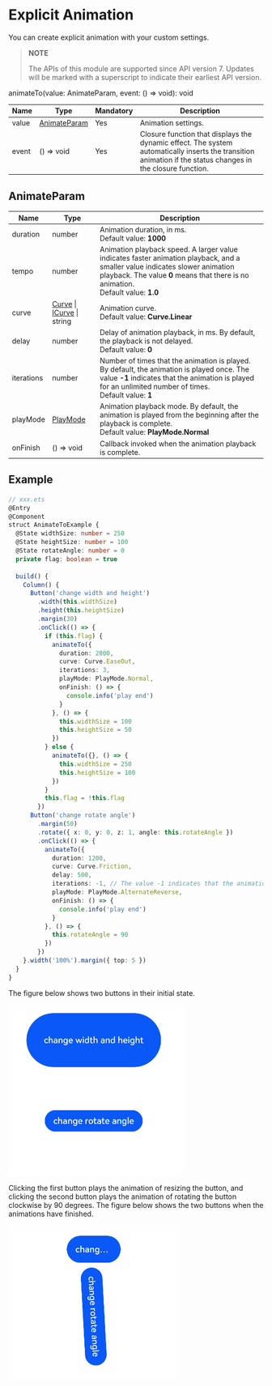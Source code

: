 # Explicit Animation

You can create explicit animation with your custom settings.

>  **NOTE**
>
>  The APIs of this module are supported since API version 7. Updates will be marked with a superscript to indicate their earliest API version.


animateTo(value: AnimateParam, event: () => void): void

| Name            | Type       |       Mandatory    |        Description       |
| ---------------- | ------------ | -------------------- | -------------------- |
| value | [AnimateParam](#animateparam)| Yes| Animation settings.|
| event | () => void | Yes| Closure function that displays the dynamic effect. The system automatically inserts the transition animation if the status changes in the closure function.|

## AnimateParam

| Name| Type| Description|
| -------- | -------- | -------- |
| duration | number | Animation duration, in ms.<br>Default value: **1000**|
| tempo | number | Animation playback speed. A larger value indicates faster animation playback, and a smaller value indicates slower animation playback. The value **0** means that there is no animation.<br>Default value: **1.0**|
| curve | [Curve](ts-appendix-enums.md#curve) \| [ICurve](../apis/js-apis-curve.md#icurve) \| string | Animation curve.<br>Default value: **Curve.Linear**|
| delay | number | Delay of animation playback, in ms. By default, the playback is not delayed.<br>Default value: **0**|
| iterations | number | Number of times that the animation is played. By default, the animation is played once. The value **-1** indicates that the animation is played for an unlimited number of times.<br>Default value: **1**|
| playMode | [PlayMode](ts-appendix-enums.md#playmode) | Animation playback mode. By default, the animation is played from the beginning after the playback is complete.<br>Default value: **PlayMode.Normal**|
| onFinish   | () =&gt; void   | Callback invoked when the animation playback is complete.|


## Example

```ts
// xxx.ets
@Entry
@Component
struct AnimateToExample {
  @State widthSize: number = 250
  @State heightSize: number = 100
  @State rotateAngle: number = 0
  private flag: boolean = true

  build() {
    Column() {
      Button('change width and height')
        .width(this.widthSize)
        .height(this.heightSize)
        .margin(30)
        .onClick(() => {
          if (this.flag) {
            animateTo({
              duration: 2000,
              curve: Curve.EaseOut,
              iterations: 3,
              playMode: PlayMode.Normal,
              onFinish: () => {
                console.info('play end')
              }
            }, () => {
              this.widthSize = 100
              this.heightSize = 50
            })
          } else {
            animateTo({}, () => {
              this.widthSize = 250
              this.heightSize = 100
            })
          }
          this.flag = !this.flag
        })
      Button('change rotate angle')
        .margin(50)
        .rotate({ x: 0, y: 0, z: 1, angle: this.rotateAngle })
        .onClick(() => {
          animateTo({
            duration: 1200,
            curve: Curve.Friction,
            delay: 500,
            iterations: -1, // The value -1 indicates that the animation is played for an unlimited number of times.
            playMode: PlayMode.AlternateReverse,
            onFinish: () => {
              console.info('play end')
            }
          }, () => {
            this.rotateAngle = 90
          })
        })
    }.width('100%').margin({ top: 5 })
  }
}
```

The figure below shows two buttons in their initial state.

![animation](figures/animation.PNG)

Clicking the first button plays the animation of resizing the button, and clicking the second button plays the animation of rotating the button clockwise by 90 degrees. The figure below shows the two buttons when the animations have finished.

![animation1](figures/animation1.PNG)
